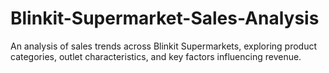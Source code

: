# Blinkit-Supermarket-Sales-Analysis
An analysis of sales trends across Blinkit Supermarkets, exploring product categories, outlet characteristics, and key factors influencing revenue.

